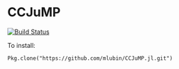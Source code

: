 # CCJuMP

[![Build Status](https://travis-ci.org/mlubin/CCJuMP.jl.svg?branch=master)](https://travis-ci.org/mlubin/CCJuMP.jl)

To install:
```
Pkg.clone("https://github.com/mlubin/CCJuMP.jl.git")
```
